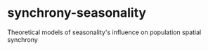 # synchrony-seasonality
Theoretical models of seasonality's influence on population spatial synchrony
